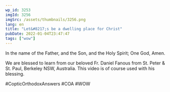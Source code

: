 ```yaml
---
wp_id: 3253
imgId: 3256
imgSrc: /assets/thumbnails/3256.png
lang: en
title: "Let&#8217;s be a dwelling place for Christ"
pubDate: 2022-01-04T23:47:47
tags: ["wow"]
---
```


<!-- page: 6 -->

<p>In the name of the Father, and the Son, and the Holy Spirit; One God, Amen.</p>
<p>We are blessed to learn from our beloved Fr. Daniel Fanous from St. Peter &amp; St. Paul, Berkeley NSW, Australia. This video is of course used with his blessing.</p>
<p>#CopticOrthodoxAnswers​ #COA​ #WOW​</p>
